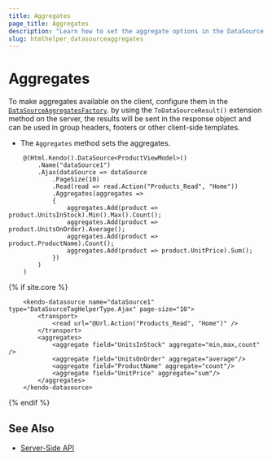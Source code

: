 ```yaml
---
title: Aggregates
page_title: Aggregates
description: "Learn how to set the aggregate options in the DataSource component for {{ site.framework }}."
slug: htmlhelper_datasourceaggregates
---
```


# Aggregates

To make aggregates available on the client, configure them in the [`DataSourceAggregatesFactory`](/api/kendo.mvc.ui.fluent/datasourceaggregatesfactory). by using the `ToDataSourceResult()` extension method on the server, the results will be sent in the response object and can be used in group headers, footers or other client-side templates.

* The `Aggregates` method sets the aggregates.

```HtmlHelper
    @(Html.Kendo().DataSource<ProductViewModel>()
        .Name("dataSource1")
        .Ajax(dataSource => dataSource
            .PageSize(10)
            .Read(read => read.Action("Products_Read", "Home"))
            .Aggregates(aggregates =>
            {
                aggregates.Add(product => product.UnitsInStock).Min().Max().Count();
                aggregates.Add(product => product.UnitsOnOrder).Average();
                aggregates.Add(product => product.ProductName).Count();
                aggregates.Add(product => product.UnitPrice).Sum();
            })
        )
    )
```
{% if site.core %}
```TagHelper
    <kendo-datasource name="dataSource1" type="DataSourceTagHelperType.Ajax" page-size="10">
        <transport>
            <read url="@Url.Action("Products_Read", "Home")" />
        </transport>
        <aggregates>
            <aggregate field="UnitsInStock" aggregate="min,max,count" />
            <aggregate field="UnitsOnOrder" aggregate="average"/>
            <aggregate field="ProductName" aggregate="count"/>
            <aggregate field="UnitPrice" aggregate="sum"/>
        </aggregates>
    </kendo-datasource>
```
{% endif %}

## See Also

* [Server-Side API](/api/datasource)
